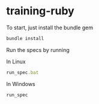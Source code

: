 training-ruby
=============

To start, just install the bundle gem

```ruby
bundle install
```

Run the specs by running

In Linux
```ruby
run_spec.bat
```

In Windows
```ruby
run_spec
```
